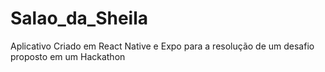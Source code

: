 # Salao_da_Sheila
Aplicativo Criado em React Native e Expo para a resolução de um desafio proposto em um Hackathon
